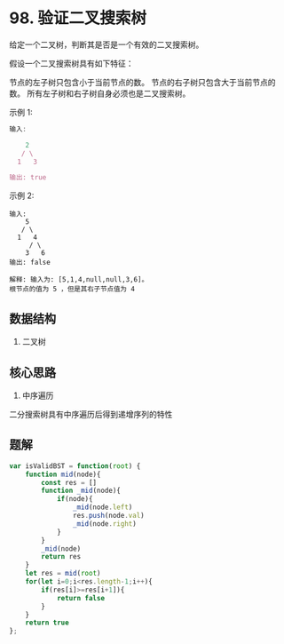 # 98. 验证二叉搜索树
给定一个二叉树，判断其是否是一个有效的二叉搜索树。

假设一个二叉搜索树具有如下特征：

节点的左子树只包含小于当前节点的数。
节点的右子树只包含大于当前节点的数。
所有左子树和右子树自身必须也是二叉搜索树。

示例 1:

```js
输入:

    2
   / \
  1   3

输出: true
```

示例 2:
```
输入:
    5
   / \
  1   4
     / \
    3   6
输出: false

解释: 输入为: [5,1,4,null,null,3,6]。
根节点的值为 5 ，但是其右子节点值为 4 
```

## 数据结构
1. 二叉树

## 核心思路
1. 中序遍历

二分搜索树具有中序遍历后得到递增序列的特性

## 题解
```js
var isValidBST = function(root) {
    function mid(node){
        const res = []
        function _mid(node){
            if(node){
                _mid(node.left)
                res.push(node.val)
                _mid(node.right)
            }
        }
        _mid(node)
        return res
    }
    let res = mid(root)
    for(let i=0;i<res.length-1;i++){
        if(res[i]>=res[i+1]){
            return false
        }
    }
    return true
};

```
